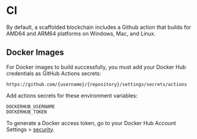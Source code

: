 # CI

<!-- @fadeev why is this doc titled CI? Are we defining the prerequisites for continuous integration? --> By default, a scaffolded blockchain includes a Github action that builds for AMD64 and ARM64 platforms on Windows, Mac, and Linux.

## Docker Images

For Docker images to build successfully, you must add your Docker Hub credentials as GitHub Actions secrets:

```
https://github.com/{username}/{repository}/settings/secrets/actions
```

Add actions secrets for these environment variables:

```
DOCKERHUB_USERNAME
DOCKERHUB_TOKEN
```

To generate a Docker access token, go to your Docker Hub Account Settings > [security](https://hub.docker.com/settings/security).

